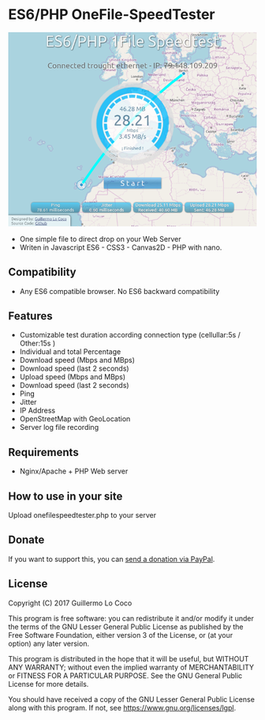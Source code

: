 # ES6/PHP OneFile-SpeedTester
![ES6/PHP OneFile-SpeedTester](/screenshot.png?raw=true)

- One simple file to direct drop on your Web Server
- Writen in Javascript ES6 - CSS3 - Canvas2D - PHP with nano.

## Compatibility
- Any ES6 compatible browser. No ES6 backward compatibility

## Features
* Customizable test duration according connection type (cellullar:5s / Other:15s )
* Individual and total Percentage 
* Download speed (Mbps and MBps)
* Download speed (last 2 seconds)
* Upload speed (Mbps and MBps)
* Download speed (last 2 seconds)
* Ping
* Jitter
* IP Address
* OpenStreetMap with GeoLocation 
* Server log file recording

## Requirements
* Nginx/Apache + PHP Web server

## How to use in your site
Upload onefilespeedtester.php to your server

## Donate
If you want to support this, you can [send a donation via PayPal](https://www.paypal.me/glococo).

## License
Copyright (C) 2017 Guillermo Lo Coco

This program is free software: you can redistribute it and/or modify
it under the terms of the GNU Lesser General Public License as published by
the Free Software Foundation, either version 3 of the License, or
(at your option) any later version.

This program is distributed in the hope that it will be useful,
but WITHOUT ANY WARRANTY; without even the implied warranty of
MERCHANTABILITY or FITNESS FOR A PARTICULAR PURPOSE.  See the
GNU General Public License for more details.

You should have received a copy of the GNU Lesser General Public License
along with this program.  If not, see <https://www.gnu.org/licenses/lgpl>.
